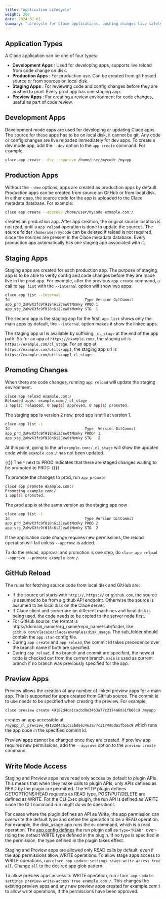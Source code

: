 ```yaml
---
title: "Application Lifecycle"
weight: 200
date: 2024-01-01
summary: "Lifecycle for Clace applications, pushing changes live safely"
---
```


## Application Types

A Clace application can be one of four types:

- **Development Apps** : Used for developing apps, supports live reload from code change on disk.
- **Production Apps** : For production use. Can be created from git hosted source or from sources on local disk.
- **Staging Apps** : For reviewing code and config changes before they are pushed to prod. Every prod app has one staging app.
- **Preview Apps** : For creating a review environment for code changes, useful as part of code review.

## Development Apps

Development mode apps are used for developing or updating Clace apps. The source for these apps has to be on local disk, it cannot be git. Any code or config changes are live reloaded immediately for dev apps. To create a dev mode app, add the `--dev` option to the `app create` command. For example,

```sh
clace app create --dev --approve /home/user/mycode /myapp
```

## Production Apps

Without the `--dev` options, apps are created as production apps by default. Production apps can be created from source on GitHub or from local disk. In either case, the source code for the app is uploaded to the Clace metadata database. For example:

```sh
clace app create --approve /home/user/mycode example.com:/
```

creates an production app. After app creation, the original source location is not read, until a `app reload` operation is done to update the sources. The source folder `/home/user/mycode` can be deleted if reload is not required, since the sources are present in the Clace metadata database. Every production app automatically has one staging app associated with it.

## Staging Apps

Staging apps are created for each production app. The purpose of staging app is to be able to verify config and code changes before they are made live in the prod app. For example, after the previous `app create` command, a call to `app list` with the `--internal` option will show two apps:

```sh
clace app list --internal
Id                                  Type Version GitCommit                                GitBranch       Domain:Path                    SourceUrl
app_prd_2aMvX3fc9fH18n6i2Jew0tNxnky PROD 1                                                                example.com:/                  /home/user/mycode
app_stg_2aMvX3fc9fH18n6i2Jew0tNxnky STG  1                                                                example.com:/_cl_stage         /home/user/mycode

```

The second app is the staging app for the first. `app list` shows only the main apps by default, the `--internal` option makes it show the linked apps.

The staging app url is available by suffixing `_cl_stage` at the end of the app path. So for an app at `https://example.com/`, the staging url is `https://example.com/cl_stage`. For an app at `https://example.com/utils/app1`, the staging app url is `https://example.com/utils/app1_cl_stage`.

## Promoting Changes

When there are code changes, running `app reload` will update the staging environment.

```sh
clace app reload example.com:/
Reloaded apps: example.com:/_cl_stage
1 app(s) reloaded, 0 app(s) approved, 0 app(s) promoted.
```

The staging app is version 2 now, prod app is still at version 1.

```sh
clace app list -i
Id                                  Type  Version GitCommit                                GitBranch       Domain:Path                    SourceUrl
app_prd_2aMvX3fc9fH18n6i2Jew0tNxnky PROD* 1                                                                example.com:/                  /home/user/mycode
app_stg_2aMvX3fc9fH18n6i2Jew0tNxnky STG   2                                                                example.com:/_cl_stage         /home/user/mycode
```

At this point, going to the url `example.com:/_cl_stage` will show the updated code while `example.com:/` has not been updated.

{{<callout type="info" >}}
The `*` next to PROD indicates that there are staged changes waiting to be promoted to PROD.
{{</callout>}}

To promote the changes to prod, run `app promote`

```sh
clace app promote example.com:/
Promoting example.com:/
1 app(s) promoted.
```

The prod app is at the same version as the staging app now

```sh
clace app list -i
Id                                  Type Version GitCommit                                GitBranch       Domain:Path                    SourceUrl
app_prd_2aMvX3fc9fH18n6i2Jew0tNxnky PROD 2                                                                example.com:/                  /home/user/mycode
app_stg_2aMvX3fc9fH18n6i2Jew0tNxnky STG  2                                                                example.com:/_cl_stage         /home/user/mycode
```

If the application code change requires new permissions, the reload operation will fail unless `--approve` is added.

To do the reload, approval and promotion is one step, do `clace app reload --approve --promote example.com:/`.

## GitHub Reload

The rules for fetching source code from local disk and GitHub are:

- If the source url starts with `http://`, `https://` or `github.com`, the source is assumed to be from a github API endpoint. Otherwise the source is assumed to be local disk on the Clace server.
- If Clace client and server are on different machines and local disk is being used, the code needs to be copied to the server node first.
- For GitHub source, the format is https://domain_name/org_name/repo_name/sub/folder, like `github.com/claceio/clace/examples/disk_usage`. The sub_folder should contain the `app.star` config file.
- During `app create` and `app reload`, the commit id takes precedence over the branch name if both are specified.
- During `app reload`, if no branch and commit are specified, the newest code is checked out from the current branch. `main` is used as current branch if no branch was previously specified for the app.

## Preview Apps

Preview allows the creation of any number of linked preview apps for a main app. This is supported for apps created from GitHub source. The commit id to use needs to be specified when creating the preview. For example,

```sh
clace preview create 49182d4ca1cacbd8e3463a77c2174a6da1fb66c9 /myapp
```

creates an app accessible at `/myapp_cl_preview_49182d4ca1cacbd8e3463a77c2174a6da1fb66c9` which runs the app code in the specified commit id.

Preview apps cannot be changed once they are created. If preview app requires new permissions, add the `--approve` option to the `preview create` command.

## Write Mode Access

Staging and Preview apps have read only access by default to plugin APIs. This means that when they make calls to plugin APIs, only APIs defined as READ by the plugin are permitted. The HTTP plugin defines GET/OPTIONS/HEAD requests as READ type, POST/PUT/DELETE are defined as WRITE. For the CLI Exec plugin, the run API is defined as WRITE since the CLI command run might do write operations.

For cases where the plugin defines an API as Write, the app permission can overwrite the default type and define the operation to be a READ operation. For example, the disk_usage app runs the `du` command, which is a read operation. The [app config defines](https://github.com/claceio/clace/blob/49182d4ca1cacbd8e3463a77c2174a6da1fb66c9/examples/disk_usage/app.star#L45) the run plugin call as `type="READ"`, over-riding the default WRITE type defined in the plugin. If no type is specified in the permission, the type defined in the plugin takes effect.

Staging and Preview apps are allowed only READ calls by default, even if the app permissions allow WRITE operations. To allow stage apps access to WRITE operations, run `clace app update-settings stage-write-access true all`. Change `all` to the desired app glob pattern.

To allow preview apps access to WRITE operation, run `clace app update-settings preview-write-access true example.com:/`. This changes the existing preview apps and any new preview apps created for example.com:/ to allow write operations, if the permissions have been approved.

